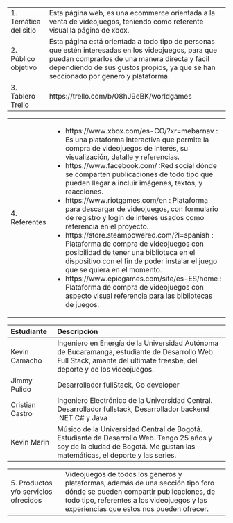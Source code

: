 <table>
    <tr>
        <td>1. Temática del sitio </td>
        <td>Esta página web, es una ecommerce orientada a la venta de videojuegos, teniendo como referente visual la página de xbox.</td>
    </tr>
    <tr>
        <td>2. Público objetivo </td>
        <td>Esta página está orientada a todo tipo de personas que estén interesadas en los videojuegos, para que puedan comprarlos de una manera directa y fácil dependiendo de sus gustos propios, ya que se han seccionado por genero y plataforma.</td>
    </tr>
    <tr>
        <td>3. Tablero Trello</td>
        <td>https://trello.com/b/08hJ9eBK/worldgames</td>
    </tr>
    
</table>

<table>
    <tr>
        <td>4. Referentes </td>
        <td>
            <ul>
                <li>https://www.xbox.com/es-CO/?xr=mebarnav : Es una plataforma interactiva que permite la compra de videojuegos de interés, su visualización, detalle y referencias.</li>
                <li>https://www.facebook.com/ :Red social dónde se comparten publicaciones de todo tipo que pueden llegar a incluir imágenes, textos, y reacciones.</li>
                <li>https://www.riotgames.com/en : Plataforma para descargar de videojuegos, con formulario de registro y login de interés usados como referencia en el proyecto.</li>
                <li>https://store.steampowered.com/?l=spanish : Plataforma de compra de videojuegos con posibilidad de tener una biblioteca en el dispositivo con el fin de poder instalar el juego que se quiera en el momento.</li>
                <li>https://www.epicgames.com/site/es-ES/home : Plataforma de compra de videojuegos con aspecto visual referencia para las bibliotecas de juegos.</li>
            </ul>            
        </td>
    </tr>  
</table>

|Estudiante| Descripción|
|:-------------|:-------------|
|Kevin Camacho| Ingeniero en Energía de la Universidad Autónoma de Bucaramanga, estudiante de Desarrollo Web Full Stack, amante del ultimate freesbe, del deporte y de los videojuegos.|
|Jimmy Pulido | Desarrollador fullStack, Go developer |
|Cristian Castro| Ingeniero Electrónico de la Universidad Central. Desarrollador fullstack, Desarrollador backend .NET C# y Java | 
|Kevin Marin|Músico de la Universidad Central de Bogotá. Estudiante de Desarrollo Web. Tengo 25 años y soy de la ciudad de Bogotá. Me gustan las matemáticas, el deporte y las series.| 

<table>
    <tr>
        <td>5. Productos y/o servicios ofrecidos</td>
        <td>Videojuegos de todos los generos y plataformas, además de una sección tipo foro dónde se pueden compartir publicaciones, de todo tipo, referentes a los videojuegos y las experiencias que estos nos pueden ofrecer.</td>
    </tr>
</table>
